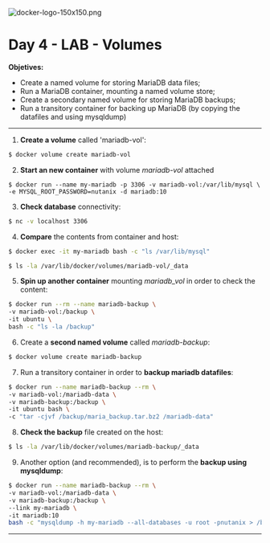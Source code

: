 ![docker-logo-150x150.png](https://www.zencode.nl/wp-content/uploads/2015/05/docker-logo-150x150.png)

# Day 4 - LAB - Volumes



**Objetives:**

- Create a named volume for storing MariaDB data files;
- Run a MariaDB container, mounting a named volume store;
- Create a secondary named volume for storing MariaDB backups;
- Run a transitory container for backing up MariaDB (by copying the datafiles and using mysqldump)

 

___



1. **Create a volume** called 'mariadb-vol':

 ```bash
$ docker volume create mariadb-vol

 ```

2. **Start an new container** with volume *mariadb-vol* attached

 ```console
$ docker run --name my-mariadb -p 3306 -v mariadb-vol:/var/lib/mysql \
-e MYSQL_ROOT_PASSWORD=nutanix -d mariadb:10

 ```

3. **Check database** connectivity:

```bash
$ nc -v localhost 3306
```



4. **Compare** the contents from container and host:

```bash
$ docker exec -it my-mariadb bash -c "ls /var/lib/mysql"

$ ls -la /var/lib/docker/volumes/mariadb-vol/_data
```



5. **Spin up another container** mounting *mariadb_vol* in order to check the content:

```bash
$ docker run --rm --name mariadb-backup \
-v mariadb-vol:/backup \
-it ubuntu \
bash -c "ls -la /backup"
```



6. Create a **second named volume** called *mariadb-backup*:

```bash
$ docker volume create mariadb-backup
```



7. Run a transitory container in order to **backup mariadb datafiles**:

```bash
$ docker run --name mariadb-backup --rm \
-v mariadb-vol:/mariadb-data \
-v mariadb-backup:/backup \
-it ubuntu bash \
-c "tar -cjvf /backup/maria_backup.tar.bz2 /mariadb-data"
```



8. **Check the backup** file created on the host:

```bash
$ ls -la /var/lib/docker/volumes/mariadb-backup/_data 

```

9. Another option (and recommended), is to perform the **backup using mysqldump**:

 ```bash
$ docker run --name mariadb-backup --rm \
-v mariadb-vol:/mariadb-data \
-v mariadb-backup:/backup \
--link my-mariadb \
-it mariadb:10 
bash -c "mysqldump -h my-mariadb --all-databases -u root -pnutanix > /backup/maria_backup.tar.bz2"
 ```



___


